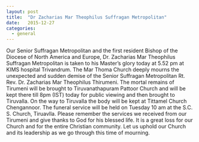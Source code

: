 ```yaml
---
layout: post
title:  "Dr Zacharias Mar Theophilus Suffragan Metropolitan"
date:   2015-12-27
categories: 
  - general
---
```


Our Senior Suffragan Metropolitan and the first resident Bishop of the Diocese of North America and Europe, Dr. Zacharias Mar Theophilus Suffragan Metropolitan is taken to his Master’s glory today at 5.52 pm at KIMS hospital Trivandrum. The Mar Thoma Church deeply mourns the unexpected and sudden demise of the Senior Suffragan Metropolitan Rt. Rev. Dr. Zacharias Mar Theophilus Thirumeni. The mortal remains of Tirumeni will be brought to Tiruvanathapuram Pattoor Church and will be kept there till 8pm (IST) today for public viewing and then brought to Tiruvalla. On the way to Tiruvalla the body will be kept at Tittamel Church Chengannoor. The funeral service will be held on Tuesday 10 am at the S.C. S. Church, Tiruavlla.
Please remember the services we received from our Tirumeni and give thanks to God for his blessed life. It is a great loss for our Church and for the entire Christian community.
Let us uphold our Church and its leadership as we go through this time of mourning.